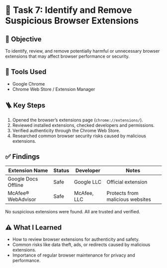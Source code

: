 # 🧠 Task 7: Identify and Remove Suspicious Browser Extensions

## 🎯 Objective
To identify, review, and remove potentially harmful or unnecessary browser extensions that may affect browser performance or security.

## 🧰 Tools Used
- Google Chrome
- Chrome Web Store / Extension Manager

## 🪜 Key Steps
1. Opened the browser’s extensions page (`chrome://extensions/`).
2. Reviewed installed extensions, checked developers and permissions.
3. Verified authenticity through the Chrome Web Store.
4. Researched common browser security risks caused by malicious extensions.

## ✅ Findings
| Extension Name | Status | Developer | Notes |
|----------------|---------|------------|-------|
| Google Docs Offline | Safe | Google LLC | Official extension |
| McAfee® WebAdvisor | Safe | McAfee, LLC | Protects from malicious websites |

No suspicious extensions were found. All are trusted and verified.

## ⚠️ What I Learned
- How to review browser extensions for authenticity and safety.  
- Common risks like data theft, ads, or redirects caused by malicious extensions.  
- Importance of regular browser maintenance for privacy and performance.


